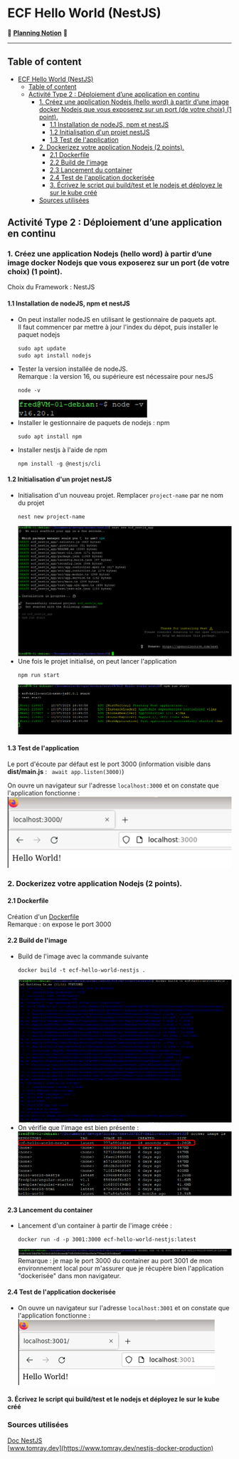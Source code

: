 ﻿# ECF Hello World (NestJS)
📅 [**Planning Notion**](https://mirror-paw-f24.notion.site/f2fa7cecae5a4cd4a1792bf963ec744a?v=b71bd3754f5541c1a7c1a23cbb2f1ca9) 📅  
___ 
## Table of content
- [ECF Hello World (NestJS)](#ecf-hello-world-nestjs)
  - [Table of content](#table-of-content)
  - [Activité Type 2 : Déploiement d’une application en continu](#activité-type-2--déploiement-dune-application-en-continu)
    - [1. Créez une application Nodejs (hello word) à partir d’une image docker Nodejs que vous exposerez sur un port (de votre choix) (1 point).](#1-créez-une-application-nodejs-hello-word-à-partir-dune-image-docker-nodejs-que-vous-exposerez-sur-un-port-de-votre-choix-1-point)
      - [1.1 Installation de nodeJS, npm et nestJS](#11-installation-de-nodejs-npm-et-nestjs)
      - [1.2 Initialisation d'un projet nestJS](#12-initialisation-dun-projet-nestjs)
      - [1.3 Test de l'application](#13-test-de-lapplication)
    - [2. Dockerizez votre application Nodejs (2 points).](#2-dockerizez-votre-application-nodejs-2-points)
      - [2.1 Dockerfile](#21-dockerfile)
      - [2.2 Build de l'image](#22-build-de-limage)
      - [2.3 Lancement du container](#23-lancement-du-container)
      - [2.4 Test de l'application dockerisée](#24-test-de-lapplication-dockerisée)
      - [3. Écrivez le script qui build/test et le nodejs et déployez le sur le kube créé](#3-écrivez-le-script-qui-buildtest-et-le-nodejs-et-déployez-le-sur-le-kube-créé)
    - [Sources utilisées](#sources-utilisées)
 
## Activité Type 2 : Déploiement d’une application en continu

### 1. Créez une application Nodejs (hello word) à partir d’une image docker Nodejs que vous exposerez sur un port (de votre choix) (1 point).

Choix du Framework : NestJS  

#### 1.1 Installation de nodeJS, npm et nestJS 

- On peut installer nodeJS en utilisant le gestionnaire de paquets apt.  
Il faut commencer par mettre à jour l'index du dépot, puis installer le paquet nodejs
  ``` 
  sudo apt update
  sudo apt install nodejs
  ```  
- Tester la version installée de nodeJS.  
  Remarque : la version 16, ou supérieure est nécessaire pour nesJS
  ``` 
  node -v
  ```  
  ![](img/image.png)  
- Installer le gestionnaire de paquets de nodejs : npm
  ```
  sudo apt install npm
  ```
- Installer nestjs à l'aide de npm 
  ```
  npm install -g @nestjs/cli
  ```
#### 1.2 Initialisation d'un projet nestJS

- Initialisation d'un nouveau projet. Remplacer `project-name` par ne nom du projet  
  ```
  nest new project-name
  ```
  ![](img/image1.png)
- Une fois le projet initialisé, on peut lancer l'application  
  ```
  npm run start
  ```
  ![](img/image2.png)

#### 1.3 Test de l'application

Le port d'écoute par défaut est le port 3000 (information visible dans **dist/main.js** : ` await app.listen(3000)`)

On ouvre un navigateur sur l'adresse `localhost:3000` et on constate que l'application fonctionne :  
![](img/image3.png)  

### 2. Dockerizez votre application Nodejs (2 points).

#### 2.1 Dockerfile

Création d'un [Dockerfile](Dockerfile)  
Remarque : on expose le port 3000  

#### 2.2 Build de l'image

- Build de l'image avec la commande suivante
  ```
  docker build -t ecf-hello-world-nestjs .
  ```
  ![](img/image4.png)  
- On vérifie que l'image est bien présente :  
  ![](img/image5.png)

#### 2.3 Lancement du container

- Lancement d'un container à partir de l'image créée :  
  ```
  docker run -d -p 3001:3000 ecf-hello-world-nestjs:latest
  ```
  ![](img/image6.png)
  Remarque : je map le port 3000 du container au port 3001 de mon environnement local pour m'assurer que je récupère bien l'application "dockerisée" dans mon navigateur.

#### 2.4 Test de l'application dockerisée

- On ouvre un navigateur sur l'adresse `localhost:3001` et on constate que l'application fonctionne :  
  ![](img/image7.png)

#### 3. Écrivez le script qui build/test et le nodejs et déployez le sur le kube créé

### Sources utilisées  

[Doc NestJS](https://docs.nestjs.com/first-steps#running-the-application)  
[www.tomray.dev](https://www.tomray.dev/nestjs-docker-production)  